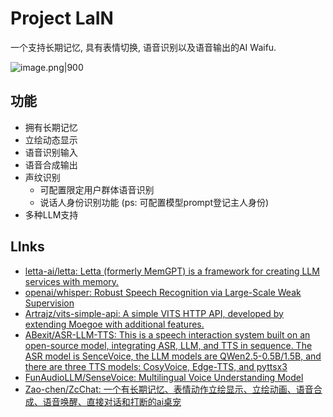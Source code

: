 # Project LaIN

一个支持长期记忆, 具有表情切换, 语音识别以及语音输出的AI Waifu.

![image.png|900](https://s2.loli.net/2025/01/10/bTomcAwVfGUj9se.png)

## 功能

- 拥有长期记忆
- 立绘动态显示
- 语音识别输入
- 语音合成输出
- 声纹识别
  - 可配置限定用户群体语音识别
  - 说话人身份识别功能 (ps: 可配置模型prompt登记主人身份)
- 多种LLM支持

## LInks

- [letta-ai/letta: Letta (formerly MemGPT) is a framework for creating LLM services with memory.](https://github.com/letta-ai/letta)
- [openai/whisper: Robust Speech Recognition via Large-Scale Weak Supervision](https://github.com/openai/whisper)
- [Artrajz/vits-simple-api: A simple VITS HTTP API, developed by extending Moegoe with additional features.](https://github.com/Artrajz/vits-simple-api)
- [ABexit/ASR-LLM-TTS: This is a speech interaction system built on an open-source model, integrating ASR, LLM, and TTS in sequence. The ASR model is SenceVoice, the LLM models are QWen2.5-0.5B/1.5B, and there are three TTS models: CosyVoice, Edge-TTS, and pyttsx3](https://github.com/ABexit/ASR-LLM-TTS)
- [FunAudioLLM/SenseVoice: Multilingual Voice Understanding Model](https://github.com/FunAudioLLM/SenseVoice)
- [Zao-chen/ZcChat: 一个有长期记忆、表情动作立绘显示、立绘动画、语音合成、语音唤醒、直接对话和打断的ai桌宠](https://github.com/Zao-chen/ZcChat?tab=readme-ov-file)
